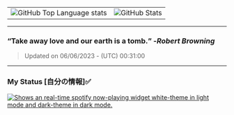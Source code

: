
<table> <tr> <td> <picture ><source media="(prefers-color-scheme: dark)" srcset="https://github-readme-stats-eniocvy92-ngzhekai.vercel.app/api/top-langs/?username=ngzhekai&layout=compact&theme=dracula&bg_color=00000000&hide_border=true&custom_title=Most+Used+Programming+Languages"><source media="(prefers-color-scheme: light)" srcset="https://github-readme-stats-eniocvy92-ngzhekai.vercel.app/api/top-langs/?username=ngzhekai&layout=compact&theme=dracula&hide_border=true&custom_title=Most+Used+Programming+Languages"><img alt="GitHub Top Language stats" src="https://github-readme-stats-eniocvy92-ngzhekai.vercel.app/api/top-langs/?username=ngzhekai&layout=compact&theme=dracula&bg_color=00000000&hide_border=true&custom_title=Most+Used+Programming+Languages"></picture > </td> <td> <picture ><source media="(prefers-color-scheme: dark)" srcset="https://github-readme-stats-eniocvy92-ngzhekai.vercel.app/api?username=ngzhekai&show_icons=true&count_private=true&theme=dracula&bg_color=00000000&hide_border=true&line_height=33&custom_title=Zhe+Kai's+GitHub+Statistics"><source media="(prefers-color-scheme: light)"srcset="https://github-readme-stats-eniocvy92-ngzhekai.vercel.app/api?username=ngzhekai&show_icons=true&count_private=true&theme=dracula&hide_border=true&line_height=33&custom_title=Zhe+Kai's+GitHub+Statistics"><img alt="GitHub Stats" src="https://github-readme-stats-eniocvy92-ngzhekai.vercel.app/api?username=ngzhekai&show_icons=true&count_private=true&theme=dracula&bg_color=00000000&hide_border=true&line_height=33&custom_title=Zhe+Kai's+GitHub+Statistics"></picture > </td> </tr> </table>

---
### **<q>Take away love and our earth is a tomb.</q>** -<em>Robert Browning</em>
> Updated on 06/06/2023 - (UTC) 00:31:00
---

### My Status [自分の情報]✅

<a href='https://open.spotify.com/user/flxv095c8u53mlz4cjvagkgzl' target='_blank' rel='noopener noreferrer' > <picture> <source media="(prefers-color-scheme: dark)" srcset="https://spotify-readme-ofldzkxst-ngzhekai.vercel.app/api?theme=dark&spin=true"/> <source media="(prefers-color-scheme: light)" srcset="https://spotify-readme-ofldzkxst-ngzhekai.vercel.app/api?spin=true"/> <img alt="Shows an real-time spotify now-playing widget white-theme in light mode and dark-theme in dark mode." src="https://spotify-readme-ofldzkxst-ngzhekai.vercel.app/api?theme=dark&spin=true"/> </picture> </a>

